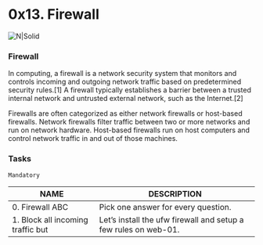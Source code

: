 # 0x13. Firewall

![N|Solid](https://www.cbronline.com/wp-content/uploads/2016/05/firewall.jpg)

### Firewall

In computing, a firewall is a network security system that monitors and controls incoming and outgoing network traffic based on predetermined security rules.[1] A firewall typically establishes a barrier between a trusted internal network and untrusted external network, such as the Internet.[2]

Firewalls are often categorized as either network firewalls or host-based firewalls. Network firewalls filter traffic between two or more networks and run on network hardware. Host-based firewalls run on host computers and control network traffic in and out of those machines.

### Tasks
`Mandatory`

| NAME | DESCRIPTION |
| ------ | ------ |
| 0. Firewall ABC | Pick one answer for every question. |
| 1. Block all incoming traffic but | Let’s install the ufw firewall and setup a few rules on web-01. |
